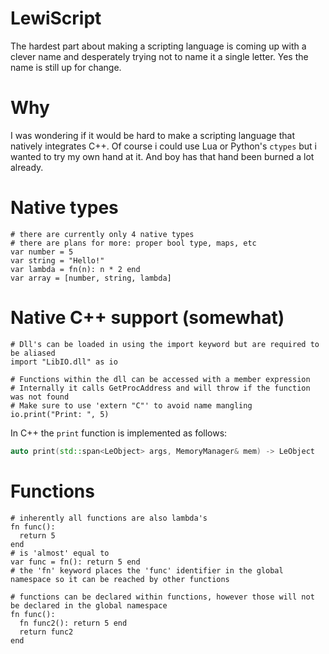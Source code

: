 # LewiScript
The hardest part about making a scripting language is coming up with a clever name and desperately trying not to name it a single letter. Yes the name is still up for change.

# Why
I was wondering if it would be hard to make a scripting language that natively integrates C++. Of course i could use Lua or Python's ``ctypes`` but i wanted to try my own hand at it. And boy has that hand been burned a lot already.

# Native types
```
# there are currently only 4 native types
# there are plans for more: proper bool type, maps, etc
var number = 5 
var string = "Hello!" 
var lambda = fn(n): n * 2 end
var array = [number, string, lambda]
```

# Native C++ support (somewhat)
```
# Dll's can be loaded in using the import keyword but are required to be aliased
import "LibIO.dll" as io

# Functions within the dll can be accessed with a member expression
# Internally it calls GetProcAddress and will throw if the function was not found
# Make sure to use 'extern "C"' to avoid name mangling
io.print("Print: ", 5)
```
In C++ the ``print`` function is implemented as follows:
```cpp
auto print(std::span<LeObject> args, MemoryManager& mem) -> LeObject
```

# Functions
```
# inherently all functions are also lambda's
fn func():
  return 5
end
# is 'almost' equal to
var func = fn(): return 5 end
# the 'fn' keyword places the 'func' identifier in the global namespace so it can be reached by other functions

# functions can be declared within functions, however those will not be declared in the global namespace
fn func():
  fn func2(): return 5 end
  return func2
end
```
